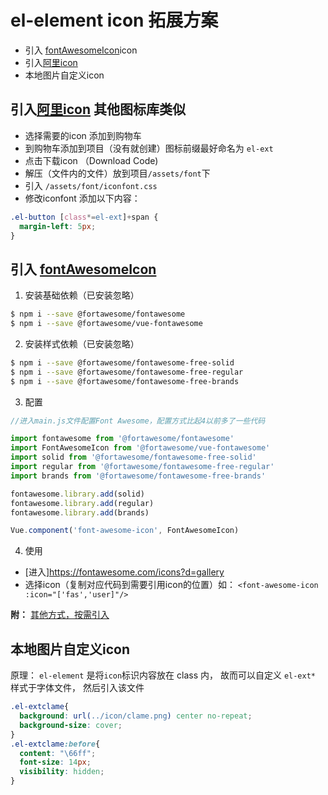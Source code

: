 # el-element icon 拓展方案

- 引入 [fontAwesomeIcon](https://github.com/FortAwesome/vue-fontawesome)icon
- 引入[阿里icon](https://www.iconfont.cn/home/index)
- 本地图片自定义icon

## 引入[阿里icon](https://www.iconfont.cn/home/index) 其他图标库类似

- 选择需要的icon 添加到购物车
- 到购物车添加到项目（没有就创建）图标前缀最好命名为 `el-ext`
- 点击下载icon （Download Code)
- 解压（文件内的文件）放到项目`/assets/font`下
- 引入 `/assets/font/iconfont.css`
- 修改iconfont 添加以下内容：

```css
.el-button [class*=el-ext]+span {
  margin-left: 5px;
}
```

## 引入 [fontAwesomeIcon](https://github.com/FortAwesome/vue-fontawesome)

1. 安装基础依赖（已安装忽略）

```sh
$ npm i --save @fortawesome/fontawesome
$ npm i --save @fortawesome/vue-fontawesome
```

2. 安装样式依赖（已安装忽略）

```sh
$ npm i --save @fortawesome/fontawesome-free-solid
$ npm i --save @fortawesome/fontawesome-free-regular
$ npm i --save @fortawesome/fontawesome-free-brands
```

3. 配置

```js
//进入main.js文件配置Font Awesome，配置方式比起4以前多了一些代码

import fontawesome from '@fortawesome/fontawesome'
import FontAwesomeIcon from '@fortawesome/vue-fontawesome'
import solid from '@fortawesome/fontawesome-free-solid'
import regular from '@fortawesome/fontawesome-free-regular'
import brands from '@fortawesome/fontawesome-free-brands'

fontawesome.library.add(solid)
fontawesome.library.add(regular)
fontawesome.library.add(brands)

Vue.component('font-awesome-icon', FontAwesomeIcon)
```
4. 使用
- [进入]https://fontawesome.com/icons?d=gallery
- 选择icon（复制对应代码到需要引用icon的位置）如： `<font-awesome-icon :icon="['fas','user]"/>`

**附：** [其他方式，按需引入](https://github.com/FortAwesome/vue-fontawesome)

## 本地图片自定义icon

原理： `el-element` 是将`icon`标识内容放在 class 内， 故而可以自定义 `el-ext*` 样式于字体文件， 然后引入该文件
```css
.el-extclame{
  background: url(../icon/clame.png) center no-repeat;
  background-size: cover;
}
.el-extclame:before{
  content: "\66ff";
  font-size: 14px;
  visibility: hidden;
}
```

